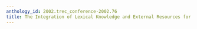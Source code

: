```yaml
---
anthology_id: 2002.trec_conference-2002.76
title: The Integration of Lexical Knowledge and External Resources for Question Answering
---
```

